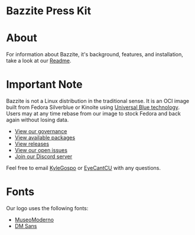 # Bazzite Press Kit

# About
For information about Bazzite, it's background, features, and installation, take a look at our [Readme](https://bazzite.gg/).

# Important Note
Bazzite is not a Linux distribution in the traditional sense. It is an OCI image built from Fedora Silverblue or Kinoite using [Universal Blue technology](https://universal-blue.org/). Users may at any time rebase from our image to stock Fedora and back again without losing data.

- [View our governance](https://universal-blue.org/membership/)
- [View available packages](https://github.com/orgs/ublue-os/packages?repo_name=bazzite)
- [View releases](https://github.com/ublue-os/bazzite/releases)
- [View our open issues](https://github.com/ublue-os/bazzite/issues)
- [Join our Discord server](https://discord.gg/QhwnC5PnqF)

Feel free to email [KyleGospo](mailto:kylegospo@bazzite.gg) or [EyeCantCU](mailto:eyecantcu@bazzite.gg) with any questions.

# Fonts
Our logo uses the following fonts:
- [MuseoModerno](https://fonts.google.com/specimen/MuseoModerno)
- [DM Sans](https://fonts.google.com/specimen/DM+Sans)
